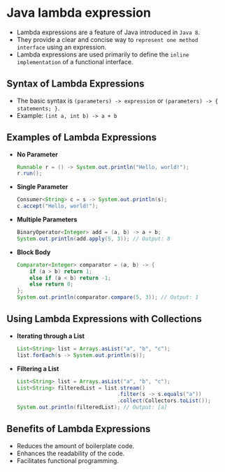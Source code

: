 # Java lambda expression
- Lambda expressions are a feature of Java introduced in `Java 8`.
- They provide a clear and concise way to `represent one method interface` using an expression.
- Lambda expressions are used primarily to define the `inline implementation` of a functional interface.

## Syntax of Lambda Expressions

  - The basic syntax is `(parameters) -> expression` or `(parameters) -> { statements; }`.
  - Example: `(int a, int b) -> a + b`

## Examples of Lambda Expressions

  - **No Parameter**
    ```java
    Runnable r = () -> System.out.println("Hello, world!");
    r.run();
    ```
  - **Single Parameter**
    ```java
    Consumer<String> c = s -> System.out.println(s);
    c.accept("Hello, world!");
    ```
  - **Multiple Parameters**
    ```java
    BinaryOperator<Integer> add = (a, b) -> a + b;
    System.out.println(add.apply(5, 3)); // Output: 8
    ```
  - **Block Body**
    ```java
    Comparator<Integer> comparator = (a, b) -> {
        if (a > b) return 1;
        else if (a < b) return -1;
        else return 0;
    };
    System.out.println(comparator.compare(5, 3)); // Output: 1
    ```

## Using Lambda Expressions with Collections

  - **Iterating through a List**
    ```java
    List<String> list = Arrays.asList("a", "b", "c");
    list.forEach(s -> System.out.println(s));
    ```
  - **Filtering a List**
    ```java
    List<String> list = Arrays.asList("a", "b", "c");
    List<String> filteredList = list.stream()
                                    .filter(s -> s.equals("a"))
                                    .collect(Collectors.toList());
    System.out.println(filteredList); // Output: [a]
    ```

## Benefits of Lambda Expressions

  - Reduces the amount of boilerplate code.
  - Enhances the readability of the code.
  - Facilitates functional programming.
